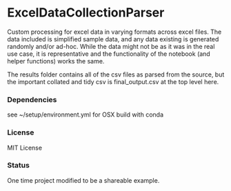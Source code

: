 
# ExcelDataCollectionParser

<p>Custom processing for excel data in varying formats across excel files. The data included is simplified sample data, and any data existing is generated randomly and/or ad-hoc. While the data might not be as it was in the real use case, it is representative and the functionality of the notebook (and helper functions) works the same.</p>

<p>The results folder contains all of the csv files as parsed from the source, but the important collated and tidy csv is final_output.csv at the top level here.</p>

### Dependencies
see ~/setup/environment.yml for OSX build with conda

### License
MIT License

### Status
One time project modified to be a shareable example.